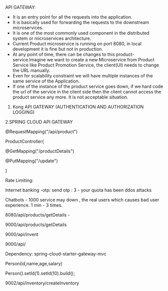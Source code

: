API GATEWAY:

- It is an entry point for all the requests into the application.
- It is basically used for forwarding the requests to the downstream microservices.
- It is one of the most commonly used component in the distributed system or microservices architecture.
- Current Product microservice is running on port 8080, in local development it is fine but not in production.
- At any point of time, there can be changes to this product-service.Imagine we want to create a new Microservice from Product Service like Product Promotion Service, the client(UI) needs to change the URL manually.
- Even for scalability constraint we will have multiple instances of the same service of the Application.
- If one of the instance of the product service goes down, if we hard code the url of the service in the client side then the client cannot access the product service any more. It is not acceptable situation.
1. Kong API GATEWAY (AUTHENTICATION AND AUTHORIZATION LOGGING)

2.SPRING CLOUD API GATEWAY

@RequestMapping("/api/product")

ProductController{

@GetMapping("/productDetails")

@PutMapping("/update")

}

Rate Limiting:

Internet banking -otp: send otp : 3 - your quota has been ddos attacks

Chatbots - 1000 service may down , the real users which causes bad user experience. 1 min - 3 times.

8080/api/products/getDetails -

9000/api/products/getDetails

9000/api/invent

9000/api/

Dependency: spring-cloud-starter-gateway-mvc

Person(id,name,age,salary)

Person().setId(1).setId(10).build();

9002/api/inventory/createInventory